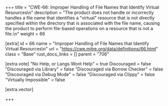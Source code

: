 +++
title = "CWE-66: Improper Handling of File Names that Identify Virtual Resources\n"
description = "The product does not handle or incorrectly handles a file name that identifies a \"virtual\" resource that is not directly specified within the directory that is associated with the file name, causing the product to perform file-based operations on a resource that is not a file.\n"
weight = 66

[extra]
id = 66
name = "Improper Handling of File Names that Identify Virtual Resources\n"
url = "https://cwe.mitre.org/data/definitions/66.html"
class = "Base"
rust_docs_links = []
parent = "706"

[extra.vote]
"No Help, or Langs Wont Help" = true
Discouraged = false
"Discouraged via Library" = false
"Discouraged via Borrow Checker" = false
"Discouraged via Debug Mode" = false
"Discouraged via Clippy" = false
"Virtually Impossible" = false

[extra.vector]

+++